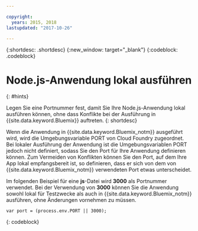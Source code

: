 ```yaml
---

copyright:
  years: 2015, 2018
lastupdated: "2017-10-26"

---
```


{:shortdesc: .shortdesc}
{:new_window: target="_blank"}
{:codeblock: .codeblock}


# Node.js-Anwendung lokal ausführen
{: #hints}

Legen Sie eine Portnummer fest, damit Sie Ihre Node.js-Anwendung lokal ausführen können, ohne dass Konflikte bei der Ausführung in {{site.data.keyword.Bluemix}} auftreten.
{: shortdesc}

Wenn die Anwendung in {{site.data.keyword.Bluemix_notm}} ausgeführt wird, wird die Umgebungsvariable PORT von Cloud Foundry zugeordnet. Bei lokaler Ausführung der Anwendung ist die Umgebungsvariablen PORT jedoch nicht definiert, sodass Sie den Port für Ihre Anwendung definieren können. Zum Vermeiden von Konflikten können Sie den Port, auf dem Ihre App lokal empfangsbereit ist, so definieren, dass er sich von dem von {{site.data.keyword.Bluemix_notm}} verwendeten Port etwas unterscheidet.

Im folgenden Beispiel für eine **js**-Datei wird **3000** als Portnummer verwendet. Bei der Verwendung von **3000** können Sie die Anwendung sowohl lokal für Testzwecke als auch in {{site.data.keyword.Bluemix_notm}} ausführen, ohne Änderungen vornehmen zu müssen.

```
var port = (process.env.PORT || 3000);
```
{: codeblock}
